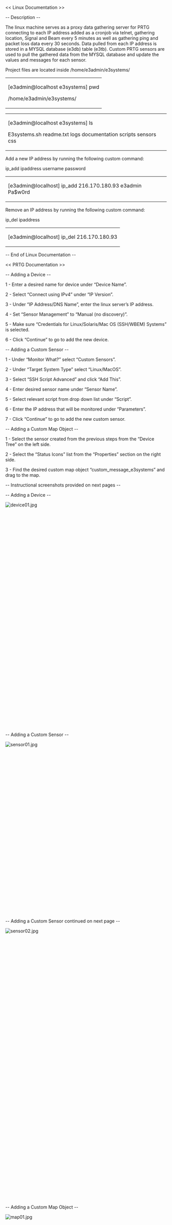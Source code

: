 <span class="c6 c11 c20"><< Linux Documentation >></span>

<span class="c20 c11"></span>

<span class="c6 c1 c11">-- Description --</span>

<span class="c1 c11"></span>

<span class="c10 c11">The linux machine serves as a proxy data gathering server for PRTG connecting to each IP address added as a cronjob via telnet, gathering location, Signal and Beam every 5 minutes as well as gathering ping and packet loss data every 30 seconds. Data pulled from each IP address is stored in a MYSQL database (e3db) table (e3tb). Custom PRTG sensors are used to pull the gathered data from the MYSQL database and update the values and messages for each sensor.</span>

<span class="c10 c11"></span>

<span class="c10 c11"></span>

<span class="c10 c11">Project files are located inside /home/e3admin/e3systems/</span>

<a id="t.cd7f69152fcadce22f488ba6f3631c8b6820ffe6"></a><a id="t.0"></a>

<table class="c8">

<tbody>

<tr class="c17">

<td class="c13" colspan="1" rowspan="1">

<span class="c18 c10">[e3admin@localhost e3systems] pwd</span>

<span class="c18 c10">/home/e3admin/e3systems/</span>

</td>

</tr>

</tbody>

</table>

<span class="c10"></span>

<a id="t.c3160712d34f45e530ce92e2ffa357e445bae5ef"></a><a id="t.1"></a>

<table class="c8">

<tbody>

<tr class="c17">

<td class="c13" colspan="1" rowspan="1">

<span class="c10 c18">[e3admin@localhost e3systems] ls</span>

<span class="c18 c10">E3systems.sh readme.txt logs documentation scripts sensors css</span>

</td>

</tr>

</tbody>

</table>

<span class="c10"></span>

<span class="c10"></span>

<span class="c10 c11">Add a new IP address by running the following custom command:</span>

<span class="c0 c11">ip_add ipaddress username password</span>

<a id="t.491add7358174c00c6bc5c760fd2258e4bdff7dd"></a><a id="t.2"></a>

<table class="c8">

<tbody>

<tr class="c17">

<td class="c16" colspan="1" rowspan="1">

<span class="c18 c10">[e3admin@localhost] ip_add 216.170.180.93 e3admin Pa$w0rd</span>

</td>

</tr>

</tbody>

</table>

<span class="c10"></span>

<span class="c10 c11">Remove an IP address by running the following custom command:</span>

<span class="c0 c11">ip_del ipaddress</span>

<a id="t.287baa6a00a610ad8de46f5194fe63c771b975e4"></a><a id="t.3"></a>

<table class="c8">

<tbody>

<tr class="c17">

<td class="c16" colspan="1" rowspan="1">

<span class="c18 c10">[e3admin@localhost] ip_del 216.170.180.93</span>

</td>

</tr>

</tbody>

</table>

<span class="c10"></span>

<span class="c10"></span>

<span class="c10">-- End of Linux Documentation --</span>

<span class="c20 c6"><< PRTG Documentation >></span>

<span class="c1 c6"></span>

<span class="c6 c1"></span>

<span class="c7 c6">-- Adding a Device --</span>

<span class="c7 c6"></span>

<span class="c0">1</span><span class="c10"> - Enter a desired name for device under “Device Name”.</span>

<span class="c0">2</span><span class="c10"> - Select “Connect using IPv4” under “IP Version”.</span>

<span class="c0">3</span> <span class="c10">- Under “IP Address/DNS Name”, enter the linux server’s IP address.</span>

<span class="c0">4</span><span class="c10"> - Set “Sensor Management” to “Manual (no discovery)”.</span>

<span class="c0">5</span><span class="c10"> - Make sure “Credentials for Linux/Solaris/Mac OS (SSH/WBEM) Systems” is selected.</span>

<span class="c0">6</span><span class="c10"> - Click “Continue” to go to add the new device.</span>

<span class="c1"></span>

<span class="c7 c6">-- Adding a Custom Sensor --</span>

<span class="c10"></span>

<span class="c0">1</span><span class="c10"> - Under “Monitor What?” select “Custom Sensors”.</span>

<span class="c0">2</span><span class="c10"> - Under “Target System Type” select “Linux/MacOS”.</span>

<span class="c0">3</span><span class="c10"> - Select “SSH Script Advanced” and click “Add This”.</span>

<span class="c0">4</span><span class="c10"> - Enter desired sensor name under “Sensor Name”.</span>

<span class="c0">5</span><span class="c10"> - Select relevant script from drop down list under “Script”.</span>

<span class="c0">6</span><span class="c10"> - Enter the IP address that will be monitored under “Parameters”.</span>

<span class="c0">7</span><span class="c10"> - Click “Continue” to go to add the new custom sensor.</span>

<span class="c1"></span>

<span class="c7 c6">-- Adding a Custom Map Object --</span>

<span class="c10"></span>

<span class="c0">1</span><span class="c10"> - Select the sensor created from the previous steps from the “Device Tree” on the  left side.</span>

<span class="c0">2</span><span class="c10"> - Select the “Status Icons” list from the “Properties” section on the right side.</span>

<span class="c0">3</span><span class="c10"> - Find the desired custom map object “custom_message_e3systems” and drag to the map.</span>

<span class="c10"></span>

<span class="c10"></span>

<span class="c10"></span>

<span class="c10"></span>

<span class="c10"></span>

<span class="c10">-- Instructional screenshots provided on next pages --</span>

<span class="c7 c6"></span>

<span class="c7 c6">--</span> <span class="c6 c7">Adding a Device --</span>

<span class="c6 c1"></span>

<span style="overflow: hidden; display: inline-block; margin: 0.00px 0.00px; border: 0.00px solid #000000; transform: rotate(0.00rad) translateZ(0px); -webkit-transform: rotate(0.00rad) translateZ(0px); width: 624.00px; height: 702.67px;">![device01.jpg](images/image03.jpg)</span>

<span class="c7 c6"></span>

<span class="c7 c6"></span>

<span class="c7 c6"></span>

<span class="c7 c6">-- Adding a Custom Sensor --</span>

<span class="c6 c1"></span>

<span style="overflow: hidden; display: inline-block; margin: 0.00px 0.00px; border: 0.00px solid #000000; transform: rotate(0.00rad) translateZ(0px); -webkit-transform: rotate(0.00rad) translateZ(0px); width: 624.00px; height: 537.33px;">![sensor01.jpg](images/image00.jpg)</span>

<span class="c6 c1"></span>

<span class="c10"></span>

<span class="c1"></span>

<span class="c10"></span>

<span class="c10"></span>

<span class="c10">-- Adding a Custom Sensor</span><span class="c0"> </span><span class="c10">continued on next page --</span>

<span class="c6 c1"></span>

<span style="overflow: hidden; display: inline-block; margin: 0.00px 0.00px; border: 0.00px solid #000000; transform: rotate(0.00rad) translateZ(0px); -webkit-transform: rotate(0.00rad) translateZ(0px); width: 624.00px; height: 848.00px;">![sensor02.jpg](images/image01.jpg)</span>

<span class="c7 c6">-- Adding a Custom Map Object --</span>

<span class="c6 c1"></span>

<span style="overflow: hidden; display: inline-block; margin: 0.00px 0.00px; border: 0.00px solid #000000; transform: rotate(0.00rad) translateZ(0px); -webkit-transform: rotate(0.00rad) translateZ(0px); width: 624.00px; height: 716.00px;">![map01.jpg](images/image02.jpg)</span>

<span class="c6 c1"></span>

<span class="c0"></span>

<span class="c10">-- End of PRTG Documentation --</span>
